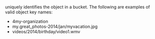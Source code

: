 
uniquely identifies the object in a bucket. The following are examples of valid object key names:

- 4my-organization
- my.great_photos-2014/jan/myvacation.jpg
- videos/2014/birthday/video1.wmv